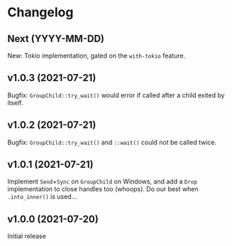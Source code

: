 # Changelog

## Next (YYYY-MM-DD)

New: Tokio implementation, gated on the `with-tokio` feature.

## v1.0.3 (2021-07-21)

Bugfix: `GroupChild::try_wait()` would error if called after a child exited by itself.

## v1.0.2 (2021-07-21)

Bugfix: `GroupChild::try_wait()` and `::wait()` could not be called twice.

## v1.0.1 (2021-07-21)

Implement `Send`+`Sync` on `GroupChild` on Windows, and add a `Drop` implementation to close handles
too (whoops). Do our best when `.into_inner()` is used...

## v1.0.0 (2021-07-20)

Initial release
